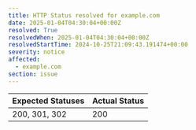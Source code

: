 ```yaml
---
title: HTTP Status resolved for example.com
date: 2025-01-04T04:30:04+00:00Z
resolved: True
resolvedWhen: 2025-01-04T04:30:04+00:00Z
resolvedStartTime: 2024-10-25T21:09:43.191474+00:00
severity: notice
affected:
  - example.com
section: issue
---
```


| Expected Statuses | Actual Status  |
|-------------------|----------------|
| 200, 301, 302 | 200 |
